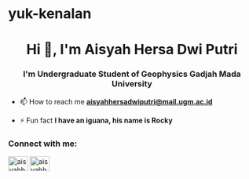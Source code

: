 # yuk-kenalan
<h1 align="center">Hi 👋, I'm Aisyah Hersa Dwi Putri</h1>
<h3 align="center">I'm Undergraduate Student of Geophysics Gadjah Mada University</h3>

- 📫 How to reach me **aisyahhersadwiputri@mail.ugm.ac.id**

- ⚡ Fun fact **I have an iguana, his name is Rocky**

<h3 align="left">Connect with me:</h3>
<p align="left">
<a href="https://linkedin.com/in/aisyahhersadwiputri" target="blank"><img align="center" src="https://raw.githubusercontent.com/rahuldkjain/github-profile-readme-generator/master/src/images/icons/Social/linked-in-alt.svg" alt="aisyahhersadwiputri" height="30" width="40" /></a>
<a href="https://instagram.com/aisyahhersaa" target="blank"><img align="center" src="https://raw.githubusercontent.com/rahuldkjain/github-profile-readme-generator/master/src/images/icons/Social/instagram.svg" alt="aisyahhersaa" height="30" width="40" /></a>
</p>
